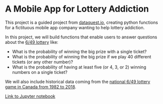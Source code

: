 # A Mobile App for Lottery Addiction

This project is a guided project from [dataquest.io](https://dataquest.io), creating python functions for a fictituous mobile app company wanting to help lottery addiction.

In this project, we will build functions that enable users to answer questions about the [6/49 lottery](https://en.wikipedia.org/wiki/Lotto_6/49) like:

- What is the probability of winning the big prize with a single ticket?
- What is the probability of winning the big prize if we play 40 different tickets (or any other number)?
- What is the probability of having at least five (or 4, 3, or 2) winning numbers on a single ticket?

We will also include historical data coming from the [national 6/49 lottery game in Canada from 1982 to 2018](https://www.kaggle.com/datasets/datascienceai/lottery-dataset).

[Link to Jupyter notebook](Basics.ipynb)